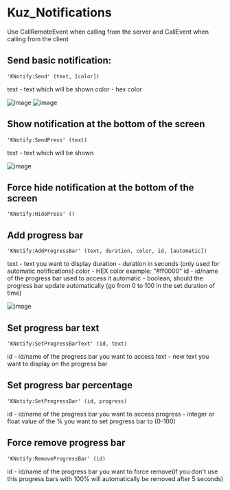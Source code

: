 # Kuz_Notifications
Use CallRemoteEvent when calling from the server and CallEvent when calling from the client



## Send basic notification:
```
'KNotify:Send' (text, [color])
```
text - text which will be shown
color - hex color

![image](https://i.imgur.com/KBmB0Xr.png)
![image](https://i.imgur.com/YL0eUu7.png)

## Show notification at the bottom of the screen
```
'KNotify:SendPress' (text)
```
text - text which will be shown

![image](https://i.imgur.com/ZuIORua.png)

## Force hide notification at the bottom of the screen
```
'KNotify:HidePress' ()
```
## Add progress bar
```
'KNotify:AddProgressBar' (text, duration, color, id, [automatic])
```
text - text you want to display
duration - duration in seconds (only used for automatic notifications)
color - HEX color example: "#ff0000"
id - id/name of the progress bar used to access it 
automatic - boolean, should the progress bar update automatically (go from 0 to 100 in the set duration of time)

![image](https://i.imgur.com/ShrrmYa.png)

## Set progress bar text
```
'KNotify:SetProgressBarText' (id, text)
```
id - id/name of the progress bar you want to access
text - new text you want to display on the progress bar

## Set progress bar percentage
```
'KNotify:SetProgressBar' (id, progress)
```
id - id/name of the progress bar you want to access
progress - integer or float value of the % you want to set progress bar to (0-100)

## Force remove progress bar
```
'KNotify:RemoveProgressBar' (id)
```
id - id/name of the progress bar you want to force remove(if you don't use this progress bars with 100% will automatically be removed after 5 seconds)

